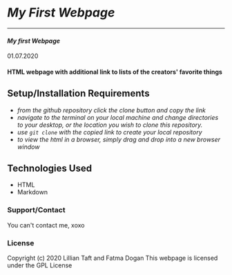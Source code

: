 # _My First Webpage_
* * *
#### _My first Webpage_ 
01.07.2020

#### HTML webpage with additional link to lists of the creators' favorite things

## Setup/Installation Requirements
* _from the github repository click the clone button and copy the link_
* _navigate to the terminal on your local machine and change directories to your desktop, or the location you wish to clone this repository._
* _use `git clone` with the copied link to create your local repository_
* _to view the html in a browser, simply drag and drop into a new browser window_

## Technologies Used
* HTML
* Markdown

### Support/Contact
You can't contact me, xoxo

### License
Copyright (c) 2020 Lillian Taft and Fatma Dogan
This webpage is licensed under the GPL License
